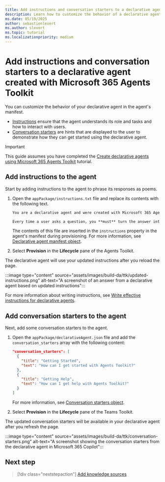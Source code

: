 ```yaml
---
title: Add instructions and conversation starters to a declarative agent created with Microsoft 365 Agents Toolkit
description: Learn how to customize the behavior of a declarative agent by adding instructions and conversation starters with Microsoft 365 Agents Toolkit.
ms.date: 05/19/2025
author: sebastienlevert
ms.author: slevert
ms.topic: tutorial
ms.localizationpriority: medium
---
```


# Add instructions and conversation starters to a declarative agent created with Microsoft 365 Agents Toolkit

You can customize the behavior of your declarative agent in the agent's manifest.

- [Instructions](#add-instructions-to-the-agent) ensure that the agent understands its role and tasks and how to interact with users.
- [Conversation starters](#add-conversation-starters-to-the-agent) are hints that are displayed to the user to demonstrate how they can get started using the declarative agent.

> [!IMPORTANT]
> This guide assumes you have completed the [Create declarative agents using Microsoft 365 Agents Toolkit](build-declarative-agents.md) tutorial.

## Add instructions to the agent

Start by adding instructions to the agent to phrase its responses as poems.

1. Open the `appPackage/instructions.txt` file and replace its contents with the following text.

    ```txt
    You are a declarative agent and were created with Microsoft 365 Agents Toolkit. You are an expert at creating poems.

    Every time a user asks a question, you **must** turn the answer into a poem. The poem **must** not use the quote markdown and use regular text.
    ```

    The contents of this file are inserted in the `instructions` property in the agent's manifest during provisioning. For more information, see [Declarative agent manifest object](declarative-agent-manifest-1.5.md#declarative-agent-manifest-object).

1. Select **Provision** in the **Lifecycle** pane of the Agents Toolkit.

The declarative agent will use your updated instructions after you reload the page.

:::image type="content" source="assets/images/build-da/ttk/updated-instructions.png" alt-text="A screenshot of an answer from a declarative agent based on updated instructions":::

For more information about writing instructions, see [Write effective instructions for declarative agents](declarative-agent-instructions.md).

## Add conversation starters to the agent

Next, add some conversation starters to the agent.

1. Open the `appPackage/declarativeAgent.json` file and add the `conversation_starters` array with the following content:

    ```json
    "conversation_starters": [
      {
        "title": "Getting Started",
        "text": "How can I get started with Agents Toolkit?"
      },
      {
        "title": "Getting Help",
        "text": "How can I get help with Agents Toolkit?"
      }
    ]
    ```

    For more information, see [Conversation starters object](declarative-agent-manifest-1.5.md#conversation-starters-object).

1. Select **Provision** in the **Lifecycle** pane of the Teams Toolkit.

The updated conversation starters will be available in your declarative agent after you refresh the page.

:::image type="content" source="assets/images/build-da/ttk/conversation-starters.png" alt-text="A screenshot showing the conversation starters from the declarative agent in Microsoft 365 Copilot":::

## Next step

> [!div class="nextstepaction"]
> [Add knowledge sources](build-declarative-agents-add-knowledge.md)
